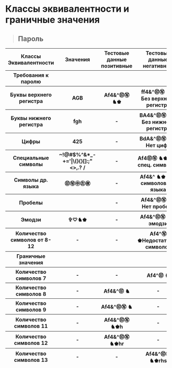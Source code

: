 # Классы эквивалентности и граничные значения

> ## Пароль

<table style='width:100%' >
    <thead>
      <tr align='center'>
        <th >Классы Эквивалентности</th>
        <th>Значения</th>
        <th>Тестовые данные позитивные</th>
        <th>Тестовые данные негативные</th>
      </tr>
      <thead>
      <tr align='center'>
        <th >Требования к паролю </th>
        <th></th>
        <th></th>
        <th></th>
      </tr>
        <tr align='center'>
        <th >Буквы верхнего регистра</th>
        <th>AGB</th>
        <th>Af4&^㊞㊢ ♞♚</th>
        <th>ff4&^㊞㊢ ♞♚ Без верхнего регистра</th>
      </tr>
      <tr align='center'>
        <th >Буквы нижнего регистра</th>
        <th>fgh</th>
        <th>-</th>
        <th>ВА4&^㊞㊢ ♞♚ Без нижнего регистра</th>
      </tr>
      <tr align='center'>
        <th >Цифры</th>
        <th>425</th>
        <th>-</th>
        <th>ВdА&^㊞㊢ ♞♚	Нет цифр</th>
      </tr>
      <tr align='center'>
        <th >Cпециальные символы</th>
        <th>~!@#$%^&*_-+='|\(){}[]:;"<>,.? /</th>
        <th>-</th>
        <th>Af4㊞㊢ ♞♚	Нет спец. символов</th>
      </tr>
       <tr align='center'>
        <th >Символы др. языка</th>
        <th>㊞㊢㊥㊧㊰</th>
        <th>-</th>
        <th>Af4&^ ♞♚ Нет символов др. языка</th>
      </tr>
       <tr align='center'>
        <th >Пробелы</th>
        <th> </th>
        <th>-</th>
        <th>Af4&^㊞㊢♞♚	Нет пробела</th>
      </tr>
        <tr align='center'>
        <th >Эмодзи</th>
        <th>✞♡♞♚</th>
        <th>-</th>
        <th>Af4&^㊞㊢ Нет эмодзи</th>
      </tr>
       <tr align='center'>
        <th >Количество символов от 8-12</th>
        <th>-</th>
        <th>-</th>
        <th>Af4^㊢ ♚Недостаточно символов</th>
      </tr>
       <tr align='center'>
        <th >Граничные значения</th>
        <th></th>
        <th></th>
        <th></th>
      </tr>
       <tr align='center'>
        <th >Количество символов 7</th>
        <th>-</th>
        <th>-</th>
        <th>Af4^㊞ ♞</th>
      </tr>
       <tr align='center'>
        <th >Количество символов 8</th>
        <th>-</th>
        <th>Af4&^㊞ ♞</th>
        <th>-</th>
      </tr>
        <tr align='center'>
        <th >Количество символов 9</th>
        <th>-</th>
        <th>Af4&^㊞㊢ ♞</th>
        <th>-</th>
      </tr>
       <tr align='center'>
        <th >Количество символов 11</th>
        <th>-</th>
        <th>Af4&^㊞㊢ ♞♚h</th>
        <th>-</th>
      </tr>
       <tr align='center'>
        <th >Количество символов 12</th>
        <th>-</th>
        <th>Af4&^㊞㊢ ♞♚hr</th>
        <th>-</th>
      </tr>
        <tr align='center'>
        <th >Количество символов 13</th>
        <th>-</th>
        <th>-</th>
        <th>Af4&^㊞㊢ ♞♚rhs</th>
      </tr>
